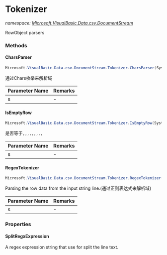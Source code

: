 ﻿# Tokenizer
_namespace: [Microsoft.VisualBasic.Data.csv.DocumentStream](./index.md)_

RowObject parsers



### Methods

#### CharsParser
```csharp
Microsoft.VisualBasic.Data.csv.DocumentStream.Tokenizer.CharsParser(System.String)
```
通过Chars枚举来解析域

|Parameter Name|Remarks|
|--------------|-------|
|s|-|


#### IsEmptyRow
```csharp
Microsoft.VisualBasic.Data.csv.DocumentStream.Tokenizer.IsEmptyRow(System.String,System.Char)
```
是否等于``,,,,,,,,,``

|Parameter Name|Remarks|
|--------------|-------|
|s|-|


#### RegexTokenizer
```csharp
Microsoft.VisualBasic.Data.csv.DocumentStream.Tokenizer.RegexTokenizer(System.String)
```
Parsing the row data from the input string line.(通过正则表达式来解析域)

|Parameter Name|Remarks|
|--------------|-------|
|s|-|



### Properties

#### SplitRegxExpression
A regex expression string that use for split the line text.
